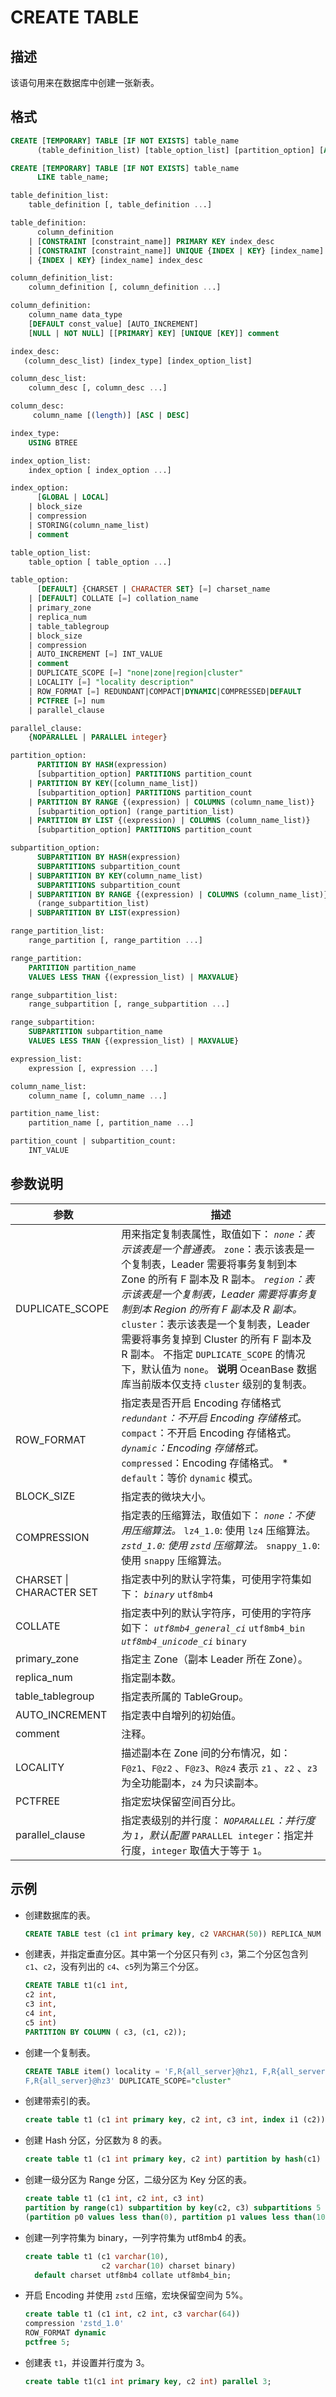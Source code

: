 CREATE TABLE
=================================

描述
-----------

该语句用来在数据库中创建一张新表。

格式
-----------

```sql
CREATE [TEMPORARY] TABLE [IF NOT EXISTS] table_name
      (table_definition_list) [table_option_list] [partition_option] [AS] select;

CREATE [TEMPORARY] TABLE [IF NOT EXISTS] table_name
      LIKE table_name;

table_definition_list:
    table_definition [, table_definition ...]

table_definition:
      column_definition
    | [CONSTRAINT [constraint_name]] PRIMARY KEY index_desc
    | [CONSTRAINT [constraint_name]] UNIQUE {INDEX | KEY} [index_name] index_desc
    | {INDEX | KEY} [index_name] index_desc

column_definition_list:
    column_definition [, column_definition ...]

column_definition:
    column_name data_type
    [DEFAULT const_value] [AUTO_INCREMENT]
    [NULL | NOT NULL] [[PRIMARY] KEY] [UNIQUE [KEY]] comment

index_desc:
   (column_desc_list) [index_type] [index_option_list]

column_desc_list:
    column_desc [, column_desc ...]

column_desc:
     column_name [(length)] [ASC | DESC]

index_type:
    USING BTREE

index_option_list:
    index_option [ index_option ...]

index_option:
      [GLOBAL | LOCAL]
    | block_size
    | compression
    | STORING(column_name_list)
    | comment

table_option_list:
    table_option [ table_option ...]

table_option:
      [DEFAULT] {CHARSET | CHARACTER SET} [=] charset_name
    | [DEFAULT] COLLATE [=] collation_name
    | primary_zone
    | replica_num
    | table_tablegroup
    | block_size
    | compression
    | AUTO_INCREMENT [=] INT_VALUE
    | comment
    | DUPLICATE_SCOPE [=] "none|zone|region|cluster"
    | LOCALITY [=] "locality description"
    | ROW_FORMAT [=] REDUNDANT|COMPACT|DYNAMIC|COMPRESSED|DEFAULT
    | PCTFREE [=] num
    | parallel_clause

parallel_clause:
    {NOPARALLEL | PARALLEL integer}

partition_option:
      PARTITION BY HASH(expression)
      [subpartition_option] PARTITIONS partition_count
    | PARTITION BY KEY([column_name_list])
      [subpartition_option] PARTITIONS partition_count
    | PARTITION BY RANGE {(expression) | COLUMNS (column_name_list)}
      [subpartition_option] (range_partition_list)
    | PARTITION BY LIST {(expression) | COLUMNS (column_name_list)}
      [subpartition_option] PARTITIONS partition_count

subpartition_option:
      SUBPARTITION BY HASH(expression)
      SUBPARTITIONS subpartition_count
    | SUBPARTITION BY KEY(column_name_list)
      SUBPARTITIONS subpartition_count
    | SUBPARTITION BY RANGE {(expression) | COLUMNS (column_name_list)}
      (range_subpartition_list)
    | SUBPARTITION BY LIST(expression)

range_partition_list:
    range_partition [, range_partition ...]

range_partition:
    PARTITION partition_name
    VALUES LESS THAN {(expression_list) | MAXVALUE}

range_subpartition_list:
    range_subpartition [, range_subpartition ...]

range_subpartition:
    SUBPARTITION subpartition_name
    VALUES LESS THAN {(expression_list) | MAXVALUE}

expression_list:
    expression [, expression ...]

column_name_list:
    column_name [, column_name ...]

partition_name_list:
    partition_name [, partition_name ...]

partition_count | subpartition_count:
    INT_VALUE
```

参数说明
-------------

|          **参数**          |                                                                                                                                                                                                                                                              **描述**                                                                                                                                                                                                                                                              |
|--------------------------|----------------------------------------------------------------------------------------------------------------------------------------------------------------------------------------------------------------------------------------------------------------------------------------------------------------------------------------------------------------------------------------------------------------------------------------------------------------------------------------------------------------------------------|
| DUPLICATE_SCOPE          | 用来指定复制表属性，取值如下： *`none`：表示该表是一个普通表。* `zone`：表示该表是一个复制表，Leader 需要将事务复制到本 Zone 的所有 F 副本及 R 副本。   *`region`：表示该表是一个复制表，Leader 需要将事务复制到本 Region 的所有 F 副本及 R 副本。* `cluster`：表示该表是一个复制表，Leader 需要将事务复掉到 Cluster 的所有 F 副本及 R 副本。    不指定 `DUPLICATE_SCOPE` 的情况下，默认值为 `none`。 **说明**  OceanBase 数据库当前版本仅支持 `cluster` 级别的复制表。 |
| ROW_FORMAT               | 指定表是否开启 Encoding 存储格式 *`redundant`：不开启 Encoding 存储格式。* `compact`：不开启 Encoding 存储格式。   *`dynamic`：Encoding 存储格式。* `compressed`：Encoding 存储格式。   * `default`：等价 `dynamic` 模式。                                                                                                                                        |
| BLOCK_SIZE               | 指定表的微块大小。                                                                                                                                                                                                                                                                                                                                                                                                                                                                                                                        |
| COMPRESSION              | 指定表的压缩算法，取值如下： *`none`：不使用压缩算法。* `lz4_1.0`: 使用 `lz4` 压缩算法。   *`zstd_1.0`: 使用 `zstd` 压缩算法。* `snappy_1.0`: 使用 `snappy` 压缩算法。                                                                                                                                                                                                                          |
| CHARSET \| CHARACTER SET | 指定表中列的默认字符集，可使用字符集如下： *`binary`* `utf8mb4`                                                                                                                                                                                                                                                                                                                                                                                |
| COLLATE                  | 指定表中列的默认字符序，可使用的字符序如下： *`utf8mb4_general_ci`* `utf8mb4_bin`   *`utf8mb4_unicode_ci`* `binary`                                                                                                                                                                                                                                                       |
| primary_zone             | 指定主 Zone（副本 Leader 所在 Zone）。                                                                                                                                                                                                                                                                                                                                                                                                                                                                                                     |
| replica_num              | 指定副本数。                                                                                                                                                                                                                                                                                                                                                                                                                                                                                                                           |
| table_tablegroup         | 指定表所属的 TableGroup。                                                                                                                                                                                                                                                                                                                                                                                                                                                                                                               |
| AUTO_INCREMENT           | 指定表中自增列的初始值。                                                                                                                                                                                                                                                                                                                                                                                                                                                                                                                     |
| comment                  | 注释。                                                                                                                                                                                                                                                                                                                                                                                                                                                                                                                              |
| LOCALITY                 | 描述副本在 Zone 间的分布情况，如：`F@z1`、`F@z2` 、`F@z3`、`R@z4` 表示 `z1` 、`z2` 、`z3` 为全功能副本，`z4` 为只读副本。                                                                                                                                                                                                                                                                                                                                                                                                                                          |
| PCTFREE                  | 指定宏块保留空间百分比。                                                                                                                                                                                                                                                                                                                                                                                                                                                                                                                     |
| parallel_clause          | 指定表级别的并行度： *`NOPARALLEL`：并行度为 `1`，默认配置* `PARALLEL integer`：指定并行度，`integer` 取值大于等于 `1`。                                                                                                                                                                                                                                                                                                                                    |

示例
-----------

* 创建数据库的表。

  ```sql
  CREATE TABLE test (c1 int primary key, c2 VARCHAR(50)) REPLICA_NUM = 3, PRIMARY_ZONE = 'zone1';
  ```

<!-- -->

* 创建表，并指定垂直分区。其中第一个分区只有列 `c3`，第二个分区包含列 `c1`、`c2`，没有列出的 `c4`、`c5`列为第三个分区。

  ```sql
  CREATE TABLE t1(c1 int, 
  c2 int,
  c3 int, 
  c4 int,
  c5 int)
  PARTITION BY COLUMN ( c3, (c1, c2));
  ```

<!-- -->

* 创建一个复制表。

  ```sql
  CREATE TABLE item() locality = 'F,R{all_server}@hz1, F,R{all_server}@hz2, 
  F,R{all_server}@hz3' DUPLICATE_SCOPE="cluster"
  ```

<!-- -->

* 创建带索引的表。

  ```sql
  create table t1 (c1 int primary key, c2 int, c3 int, index i1 (c2));
  ```

<!-- -->

* 创建 Hash 分区，分区数为 8 的表。

  ```sql
  create table t1 (c1 int primary key, c2 int) partition by hash(c1) partitions 8;
  ```

<!-- -->

* 创建一级分区为 Range 分区，二级分区为 Key 分区的表。

  ```sql
  create table t1 (c1 int, c2 int, c3 int)
  partition by range(c1) subpartition by key(c2, c3) subpartitions 5
  (partition p0 values less than(0), partition p1 values less than(100));
  ```

<!-- -->

* 创建一列字符集为 binary，一列字符集为 utf8mb4 的表。

  ```sql
  create table t1 (c1 varchar(10),
                   c2 varchar(10) charset binary)
    default charset utf8mb4 collate utf8mb4_bin;
  ```

<!-- -->

* 开启 Encoding 并使用 `zstd` 压缩，宏块保留空间为 5%。

  ```sql
  create table t1 (c1 int, c2 int, c3 varchar(64))
  compression 'zstd_1.0'
  ROW_FORMAT dynamic
  pctfree 5;
  ```

<!-- -->

* 创建表 `t1`，并设置并行度为 3。

  ```sql
  create table t1(c1 int primary key, c2 int) parallel 3;
  ```
